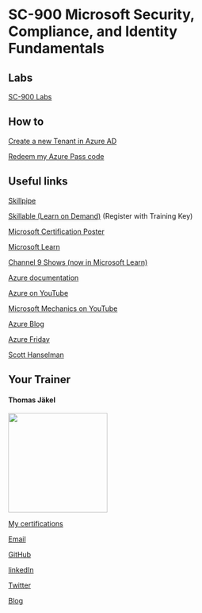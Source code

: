 # SC-900 Microsoft Security, Compliance, and Identity Fundamentals

## Labs

[SC-900 Labs](https://github.com/MicrosoftLearning/SC-900-Microsoft-Security-Compliance-and-Identity-Fundamentals/tree/master/Instructions/Labs)

## How to

[Create a new Tenant in Azure AD](https://github.com/www42/aztraining/blob/master/New-Tenant/Create-Tenant.md) 

[Redeem my Azure Pass code](https://github.com/www42/aztraining/blob/master/New-Tenant/Redeem-Azure-Pass.md)


## Useful links

[Skillpipe](https://skillpipe.com)

[Skillable (Learn on Demand)](https://brainymotion.learnondemand.net) (Register with Training Key)

[Microsoft Certification Poster](https://aka.ms/traincertposter)

[Microsoft Learn](https://docs.microsoft.com/en-us/learn/)

[Channel 9 Shows (now in Microsoft Learn)](https://docs.microsoft.com/en-us/shows/browse)

[Azure documentation](https://docs.microsoft.com/en-us/azure/)

[Azure on YouTube](https://www.youtube.com/c/MicrosoftAzure)

[Microsoft Mechanics on YouTube](https://www.youtube.com/c/MicrosoftMechanicsSeries)

[Azure Blog](https://azure.microsoft.com/en-us/blog/)

[Azure Friday](https://docs.microsoft.com/en-us/shows/azure-friday/)

[Scott Hanselman](https://www.hanselman.com/)


##  Your Trainer
#### Thomas Jäkel

<img src="https://download69118.blob.core.windows.net/anon/Profilbild.jpg" width="200"/>

[My certifications](https://www.credly.com/users/thomas-jakel)

[Email](mailto:thomas.jaekel@brainymotion.de?subject=SC-900)

[GitHub](https://github.com/www42)

[linkedIn](https://linkedin.com/in/tjkkll)

[Twitter](https://twitter.com/tjkkll)

[Blog](https://blog.az.training)
